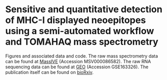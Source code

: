 # Sensitive and quantitative detection of MHC-I displayed neoepitopes using a semi-automated workflow and TOMAHAQ mass spectrometry
Figures and associated data and code.
The raw mass spectrometry data can be found at [MassIVE](https://massive.ucsd.edu/ProteoSAFe/dataset.jsp?accession=MSV000086582) (Accession MSV000086582). The raw RNA sequencing data can be found at [GEO](https://www.ncbi.nlm.nih.gov/geo/query/acc.cgi?acc=GSE163326) (Accession GSE163326). The publication itself can be found on [bioRxiv](https://www.biorxiv.org/content/10.1101/2020.12.16.423097v1).
